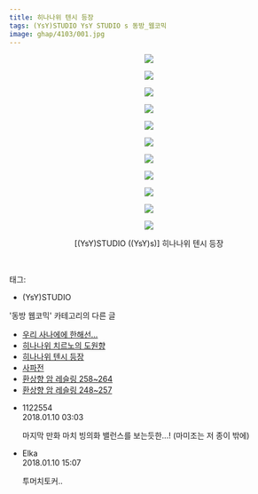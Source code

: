```yaml
---
title: 히나나위 텐시 등장
tags: (YsY)STUDIO YsY STUDIO s 동방_웹코믹
image: ghap/4103/001.jpg
---
```

<div class="article">
<p style="text-align: center; clear: none; float: none;"><img src="{{ site.nasurl }}/ghap/4103/001.jpg"/></p>
<p style="text-align: center; clear: none; float: none;"><img src="{{ site.nasurl }}/ghap/4103/002.jpg"/></p>
<p style="text-align: center; clear: none; float: none;"><img src="{{ site.nasurl }}/ghap/4103/003.jpg"/></p>
<p style="text-align: center; clear: none; float: none;"><img src="{{ site.nasurl }}/ghap/4103/004.jpg"/></p>
<p style="text-align: center; clear: none; float: none;"><img src="{{ site.nasurl }}/ghap/4103/005.jpg"/></p>
<p style="text-align: center; clear: none; float: none;"><img src="{{ site.nasurl }}/ghap/4103/006.jpg"/></p>
<p style="text-align: center; clear: none; float: none;"><img src="{{ site.nasurl }}/ghap/4103/007.jpg"/></p>
<p style="text-align: center; clear: none; float: none;"><img src="{{ site.nasurl }}/ghap/4103/008.jpg"/></p>
<p style="text-align: center; clear: none; float: none;"><img src="{{ site.nasurl }}/ghap/4103/009.jpg"/></p>
<p style="text-align: center; clear: none; float: none;"><img src="{{ site.nasurl }}/ghap/4103/010.jpg"/></p>
<p style="text-align: center; clear: none; float: none;"><img src="{{ site.nasurl }}/ghap/4103/011.jpg"/></p>
<p style="text-align: center; clear: none; float: none;">[(YsY)STUDIO ((YsY)s)] 히나나위 텐시 등장</p>
<p><br/></p>
</div><div class="tagTrail">
<p>태그: </p>
<ul>
<li>(YsY)STUDIO</li>
</ul>
</div><div class="another">
<p>'동방 웹코믹' 카테고리의 다른 글</p>
<ul>
<li><a href="/2018-01-10-ghap_4105">우리 사나에에 한해선…</a></li>
<li><a href="/2018-01-10-ghap_4104">히나나위 치르노의 도원향</a></li>
<li><a href="/2018-01-10-ghap_4103">히나나위 텐시 등장</a></li>
<li><a href="/2018-01-10-ghap_4102">사파전</a></li>
<li><a href="/2018-01-06-ghap_4094">환상향 암 레슬링 258~264</a></li>
<li><a href="/2018-01-06-ghap_4093">환상향 암 레슬링 248~257</a></li>
</ul>
</div><div class="cb_module cb_fluid">
<div class="cb_wrt cb_profile">
<div class="comment">
<ul>
<li class="cb_thumb_off" id="comment15170723">
<div class="cb_comment_area">
<div class="cb_info_area">
<div class="cb_section">
<span class="cb_nick_name">1122554</span>
</div>
<div class="cb_section">
<span class="cb_date">2018.01.10 03:03 </span>
</div>
</div>
<div class="cb_dsc_comment">
<p class="cb_dsc">
											마지막 만화 마치 빙의화 밸런스를 보는듯한...! (마미조는 저 종이 밖에)
										</p>
</div>
</div></li>
<li class="cb_thumb_off" id="comment15171088">
<div class="cb_comment_area">
<div class="cb_info_area">
<div class="cb_section">
<span class="cb_nick_name">Elka</span>
</div>
<div class="cb_section">
<span class="cb_date">2018.01.10 15:07 </span>
</div>
</div>
<div class="cb_dsc_comment">
<p class="cb_dsc">
											투머치토커..
										</p>
</div>
</div></li>
</ul>
</div>
</div><!-- commentList close -->
</div>
